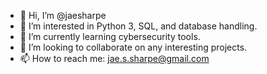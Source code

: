 - 👋 Hi, I’m @jaesharpe
- 👀 I’m interested in Python 3, SQL, and database handling.
- 🌱 I’m currently learning cybersecurity tools. 
- 💞️ I’m looking to collaborate on any interesting projects.
- 📫 How to reach me: jae.s.sharpe@gmail.com

<!---
jaesharpe/jaesharpe is a ✨ special ✨ repository because its `README.md` (this file) appears on your GitHub profile.
You can click the Preview link to take a look at your changes.
--->
